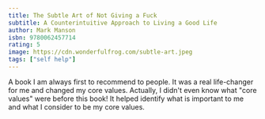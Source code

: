 ```yaml
---
title: The Subtle Art of Not Giving a Fuck
subtitle: A Counterintuitive Approach to Living a Good Life
author: Mark Manson
isbn: 9780062457714
rating: 5
image: https://cdn.wonderfulfrog.com/subtle-art.jpeg
tags: ["self help"]
---
```


A book I am always first to recommend to people. It was a real life-changer for me and changed my core values. Actually, I didn't even know what "core values" were before this book! It helped identify what is important to me and what I consider to be my core values.
